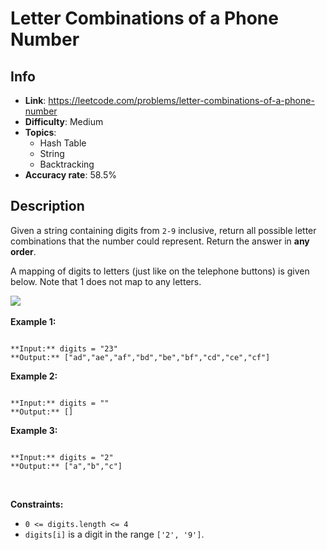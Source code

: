 # Letter Combinations of a Phone Number

## Info  
- **Link**: https://leetcode.com/problems/letter-combinations-of-a-phone-number
- **Difficulty**: Medium  
- **Topics**:   
    - Hash Table
    - String
    - Backtracking
- **Accuracy rate**: 58.5%  

## Description  
    
Given a string containing digits from `2-9` inclusive, return all possible letter combinations that the number could represent. Return the answer in **any order**.


A mapping of digits to letters (just like on the telephone buttons) is given below. Note that 1 does not map to any letters.


![](https://assets.leetcode.com/uploads/2022/03/15/1200px-telephone-keypad2svg.png)
 


**Example 1:**



```

**Input:** digits = "23"
**Output:** ["ad","ae","af","bd","be","bf","cd","ce","cf"]

```

**Example 2:**



```

**Input:** digits = ""
**Output:** []

```

**Example 3:**



```

**Input:** digits = "2"
**Output:** ["a","b","c"]

```

 


**Constraints:**


* `0 <= digits.length <= 4`
* `digits[i]` is a digit in the range `['2', '9']`.


  
    